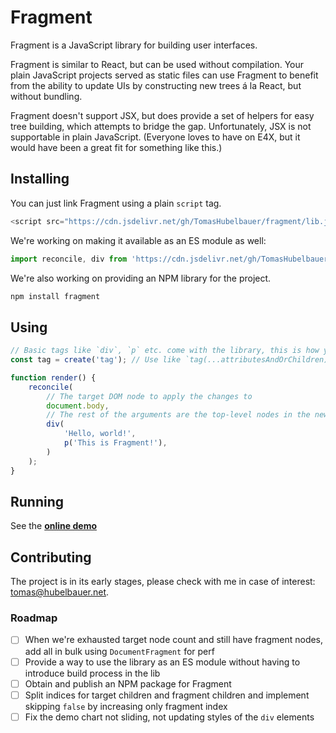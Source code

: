 # Fragment

Fragment is a JavaScript library for building user interfaces.

Fragment is similar to React, but can be used without compilation.
Your plain JavaScript projects served as static files can use Fragment to benefit from the
ability to update UIs by constructing new trees á la React, but without bundling.

Fragment doesn't support JSX, but does provide a set of helpers for easy tree building,
which attempts to bridge the gap. Unfortunately, JSX is not supportable in plain JavaScript.
(Everyone loves to have on E4X, but it would have been a great fit for something like this.)

## Installing

You can just link Fragment using a plain `script` tag.

```js
<script src="https://cdn.jsdelivr.net/gh/TomasHubelbauer/fragment/lib.js"></script>
```

We're working on making it available as an ES module as well:

```js
import reconcile, div from 'https://cdn.jsdelivr.net/gh/TomasHubelbauer/fragment/lib.js';
```

We're also working on providing an NPM library for the project.

```sh
npm install fragment
```

## Using

```js
// Basic tags like `div`, `p` etc. come with the library, this is how you add support for any tag
const tag = create('tag'); // Use like `tag(...attributesAndOrChildren)`

function render() {
    reconcile(
        // The target DOM node to apply the changes to
        document.body,
        // The rest of the arguments are the top-level nodes in the new rootless tree
        div(
            'Hello, world!',
            p('This is Fragment!'),
        )
    );
}
```

## Running

See the [**online demo**](https://tomashubelbauer.github.io/fragment/)

## Contributing

The project is in its early stages, please check with me in case of interest: [tomas@hubelbauer.net](tomas@hubelbauer.net).

### Roadmap

- [ ] When we're exhausted target node count and still have fragment nodes, add all in bulk using `DocumentFragment` for perf
- [ ] Provide a way to use the library as an ES module without having to introduce build process in the lib
- [ ] Obtain and publish an NPM package for Fragment
- [ ] Split indices for target children and fragment children and implement skipping `false` by increasing only fragment index
- [ ] Fix the demo chart not sliding, not updating styles of the `div` elements
